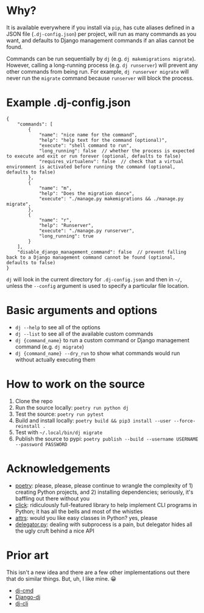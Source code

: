 # Why?
It is available everywhere if you install via `pip`, has cute aliases defined in a JSON file (`.dj-config.json`) per project, will run as many commands as you want, and defaults to Django management commands if an alias cannot be found.

Commands can be run sequentially by `dj` (e.g. `dj makemigrations migrate`). However, calling a long-running process (e.g. `dj runserver`) will prevent any other commands from being run. For example, `dj runserver migrate` will never run the `migrate` command because `runserver` will block the process.

# Example .dj-config.json
```
{
	"commands": [
		{
			"name": "nice name for the command",
			"help": "help text for the command (optional)",  
			"execute": "shell command to run",
			"long_running": false  // whether the process is expected to execute and exit or run forever (optional, defaults to false)
			"requires_virtualenv": false  // check that a virtual environment is activated before running the command (optional, defaults to false)
		},
		{
			"name": "m",
			"help": "Does the migration dance",
			"execute": "./manage.py makemigrations && ./manage.py migrate",
		},
		{
			"name": "r",
			"help": "Runserver",
			"execute": "./manage.py runserver",
			"long_running": true
		}
	],
	"disable_django_management_command": false  // prevent falling back to a Django management command cannot be found (optional, defaults to false)
}
```

`dj` will look in the current directory for `.dj-config.json` and then in `~/`, unless the `--config` argument is used to specify a particular file location.

# Basic arguments and options
- `dj --help` to see all of the options
- `dj --list` to see all of the available custom commands
- `dj {command_name}` to run a custom command or Django management command (e.g. `dj migrate`)
- `dj {command_name} --dry_run` to show what commands would run without actually executing them

# How to work on the source
1. Clone the repo
1. Run the source locally: `poetry run python dj`
1. Test the source: `poetry run pytest`
1. Build and install locally: `poetry build && pip3 install --user --force-reinstall .`
1. Test with `~/.local/bin/dj migrate`
1. Publish the source to pypi: `poetry publish --build --username USERNAME --password PASSWORD`

# Acknowledgements
- [poetry](https://poetry.eustace.io/): please, please, please continue to wrangle the complexity of 1) creating Python projects, and 2) installing dependencies; seriously, it's baffling out there without you
- [click](https://click.palletsprojects.com/): ridiculously full-featured library to help implement CLI programs in Python; it has all the bells and most of the whistles
- [attrs](https://www.attrs.org/): would you like easy classes in Python? yes, please
- [delegator.py](https://github.com/amitt001/delegator.py): dealing with subprocess is a pain, but delegator hides all the ugly cruft behind a nice API

# Prior art
This isn't a new idea and there are a few other implementations out there that do similar things. But, uh, I like mine. 😀
- [dj-cmd](https://pypi.org/project/dj-cmd/)
- [Django-dj](https://github.com/h4l/Django-dj)
- [dj-cli](https://pypi.org/project/dj-cli/)
